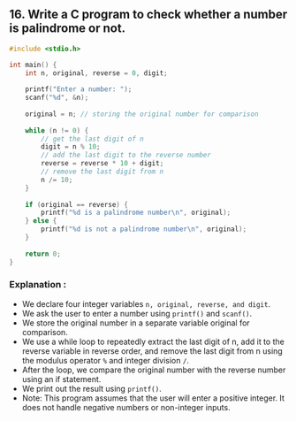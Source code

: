 ## 16.	Write a C program to check whether a number is palindrome or not.
```c
#include <stdio.h>

int main() {
    int n, original, reverse = 0, digit;
    
    printf("Enter a number: ");
    scanf("%d", &n);
    
    original = n; // storing the original number for comparison
    
    while (n != 0) {
        // get the last digit of n
        digit = n % 10;
        // add the last digit to the reverse number
        reverse = reverse * 10 + digit;
        // remove the last digit from n
        n /= 10;
    }
    
    if (original == reverse) {
        printf("%d is a palindrome number\n", original);
    } else {
        printf("%d is not a palindrome number\n", original);
    }
    
    return 0;
}

```
### Explanation :
- We declare four integer variables `n, original, reverse, and digit`.
- We ask the user to enter a number using `printf()` and `scanf()`.
- We store the original number in a separate variable original for comparison.
- We use a while loop to repeatedly extract the last digit of n, add it to the reverse variable in reverse order, and remove the last digit from n using the modulus operator `%` and integer division `/`.
- After the loop, we compare the original number with the reverse number using an if statement.
- We print out the result using `printf()`.
- Note: This program assumes that the user will enter a positive integer. It does not handle negative numbers or non-integer inputs.



